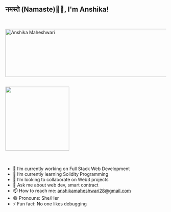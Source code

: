 ### <h2>नमस्ते (Namaste)🙏🏻, I'm Anshika!
  </br>
  
  <img align="left"  src="https://media.giphy.com/media/lwTkLoHGpSDV4uK8oC/giphy-downsized-large.gif" alt="Anshika Maheshwari" width="600" height="150"/> &nbsp; &nbsp; &nbsp;&nbsp; &nbsp; &nbsp;
  
  <img align="" src="https://media.giphy.com/media/jRf5fsn8G6YaogAWxn/giphy.gif" width="200" height="200"/>
</br></br></br>

<!--
**anshika2803/anshika2803** is a ✨ _special_ ✨ repository because its `README.md` (this file) appears on your GitHub profile.

Here are some ideas to get you started:-->

- 🔭 I’m currently working on Full Stack Web Development 
- 🌱 I’m currently learning Solidity Programming
- 👯 I’m looking to collaborate on Web3 projects
- 💬 Ask me about web dev, smart contract
- 📫 How to reach me: anshikamaheshwari28@gmail.com
- 😄 Pronouns: She/Her
- ⚡ Fun fact: No one likes debugging 

